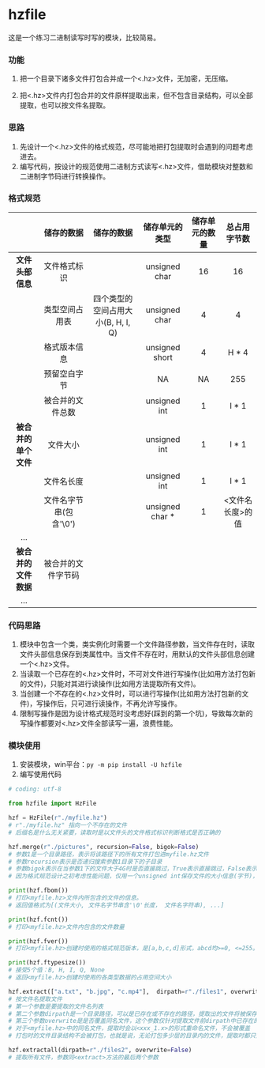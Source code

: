 # hzfile

这是一个练习二进制读写时写的模块，比较简易。

### 功能

1. 把一个目录下诸多文件打包合并成一个<.hz>文件，无加密，无压缩。

2. 把<.hz>文件内打包合并的文件原样提取出来，但不包含目录结构，可以全部提取，也可以按文件名提取。

### 思路

1. 先设计一个<.hz>文件的格式规范，尽可能地把打包提取时会遇到的问题考虑进去。
2. 编写代码，按设计的规范使用二进制方式读写<.hz>文件，借助<struct>模块对整数和二进制字节码进行转换操作。

### 格式规范

|                      |       储存的数据       |             储存的数据             | 储存单元的类型  | 储存单元的数量 |   总占用字节数   |
| :------------------: | :--------------------: | :--------------------------------: | :-------------: | :------------: | :--------------: |
|   **文件头部信息**   |      文件格式标识      |                                    |  unsigned char  |       16       |        16        |
|                      |     类型空间占用表     | 四个类型的空间占用大小(B, H, I, Q) |  unsigned char  |       4        |        4         |
|                      |      格式版本信息      |                                    | unsigned short  |       4        |      H * 4       |
|                      |      预留空白字节      |                                    |       NA        |       NA       |       255        |
|                      |    被合并的文件总数    |                                    |  unsigned int   |       1        |      I * 1       |
| **被合并的单个文件** |        文件大小        |                                    |  unsigned int   |       1        |      I * 1       |
|                      |       文件名长度       |                                    |  unsigned int   |       1        |      I * 1       |
|                      | 文件名字节串(包含'\0') |                                    | unsigned char * |       1        | <文件名长度>的值 |
|          …           |                        |                                    |                 |                |                  |
| **被合并的文件数据** |   被合并的文件字节码   |                                    |                 |                |                  |
|          …           |                        |                                    |                 |                |                  |

### 代码思路

1. <hzfile>模块中包含一个类<class HzFile>，类实例化时需要一个文件路径参数，当文件存在时，读取文件头部信息保存到类属性中。当文件不存在时，用默认的文件头部信息创建一个<.hz>文件。
2. 当读取一个已存在的<.hz>文件时，不可对文件进行写操作(比如用<merge>方法打包新的文件)，只能对其进行读操作(比如用<extractall>方法提取所有文件)。
3. 当创建一个不存在的<.hz>文件时，可以进行写操作(比如用<merge>方法打包新的文件)，写操作后，只可进行读操作，不再允许写操作。
4. 限制写操作是因为设计格式规范时没考虑好(踩到的第一个坑)，导致每次新的写操作都要对<.hz>文件全部读写一遍，浪费性能。

### 模块使用

1. 安装模块，win平台：`py -m pip install -U hzfile`
2. 编写使用代码

```python
# coding: utf-8

from hzfile import HzFile

hzf = HzFile(r"./myfile.hz")
# r"./myfile.hz" 指向一个不存在的文件
# 后缀名是什么无关紧要，读取时是以文件头的文件格式标识判断格式是否正确的

hzf.merge(r"./pictures", recursion=False, bigok=False)
# 参数1是一个目录路径，表示将该路径下的所有文件打包进myfile.hz文件
# 参数recursion表示是否递归搜索参数1目录下的子目录
# 参数bigok表示在当参数1下的文件大于4G时是否直接跳过，True表示直接跳过，False表示抛出Exception异常。
# 因为格式规范设计之初考虑性能问题，仅用一个unsigned int保存文件的大小信息(字节)，也就是能表示大约4G大小。

print(hzf.fbom())
# 打印<myfile.hz>文件内所包含的文件的信息。
# 返回值格式为[(文件大小, 文件名字节串含'\0'长度， 文件名字符串), ...]

print(hzf.fcnt())
# 打印<myfile.hz>文件内包含的文件数量

print(hzf.fver())
# 打印<myfile.hz>创建时使用的格式规范版本，是[a,b,c,d]形式，abcd均>=0, <=255。

print(hzf.ftypesize())
# 接受5个值：B, H, I, Q, None
# 返回<myfile.hz>创建时使用的各类型数据的占用空间大小

hzf.extract(["a.txt", "b.jpg", "c.mp4"],  dirpath=r"./files1", overwrite=False)
# 按文件名提取文件
# 第一个参数是要提取的文件名列表
# 第二个参数dirpath是一个目录路径，可以是已存在或不存在的路径，提取出的文件将被保存到这个目录
# 第三个参数overwrite是是否覆盖同名文件，这个参数仅针对提取文件前dirpath中已存在的文件
# 对于<myfile.hz>中的同名文件，提取时会以<xxx_1.x>的形式重命名文件，不会被覆盖
# 打包时的文件目录结构不会被打包，也就是说，无论打包多少层的目录内的文件，提取时都只会以一层目录(dirpath)保存

hzf.extractall(dirpath=r"./files2", overwrite=False)
# 提取所有文件，参数同<extract>方法的最后两个参数

```

